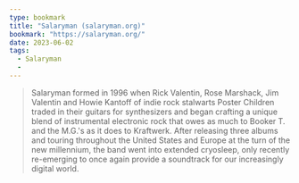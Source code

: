 ```yaml
---
type: bookmark
title: "Salaryman (salaryman.org)"
bookmark: "https://salaryman.org/"
date: 2023-06-02
tags:
  - Salaryman
  - 
---
```

> Salaryman formed in 1996 when Rick Valentin, Rose Marshack, Jim Valentin and Howie Kantoff of indie rock stalwarts Poster Children traded in their guitars for synthesizers and began crafting a unique blend of instrumental electronic rock that owes as much to Booker T. and the M.G.'s as it does to Kraftwerk. After releasing three albums and touring throughout the United States and Europe at the turn of the new millennium, the band went into extended cryosleep, only recently re-emerging to once again provide a soundtrack for our increasingly digital world.